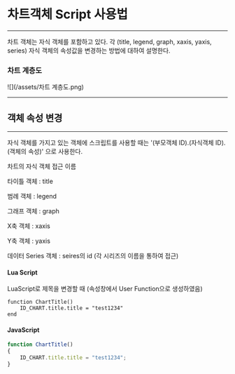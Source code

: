 # 차트객체 Script 사용법

---

차트 객체는 자식 객체를 포함하고 있다. 각 \(title, legend, graph, xaxis, yaxis, series\) 자식 객체의 속성값을 변경하는 방법에 대하여 설명한다. 

### 차트 계층도

![](/assets/차트 계층도.png)

---

## 객체 속성 변경

---

자식 객체를 가지고 있는 객체에 스크립트를 사용할 때는 '\(부모객체 ID\).\(자식객체 ID\).\(객체의 속성\)' 으로 사용한다.

차트의 자식 객체 접근 이름

타이틀 객체 : title

범례 객체 : legend

그래프 객체 : graph

X축 객체 : xaxis

Y축 객체 : yaxis

데이터 Series 객체 : seires의 id \(각 시리즈의 이름을 통하여 접근\)

#### Lua Script

LuaScript로 제목을 변경할 때 \(속성창에서 User Function으로 생성하였음\)

```
function ChartTitle()
    ID_CHART.title.title = "test1234"
end
```

#### JavaScript

```js
function ChartTitle()
{
    ID_CHART.title.title = "test1234";
}
```



